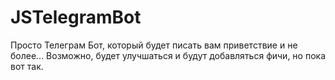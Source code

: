 # JSTelegramBot
Просто Телеграм Бот, который будет писать вам приветствие и не более... 
Возможно, будет улучшаться и будут добавляться фичи, но пока вот так. 
